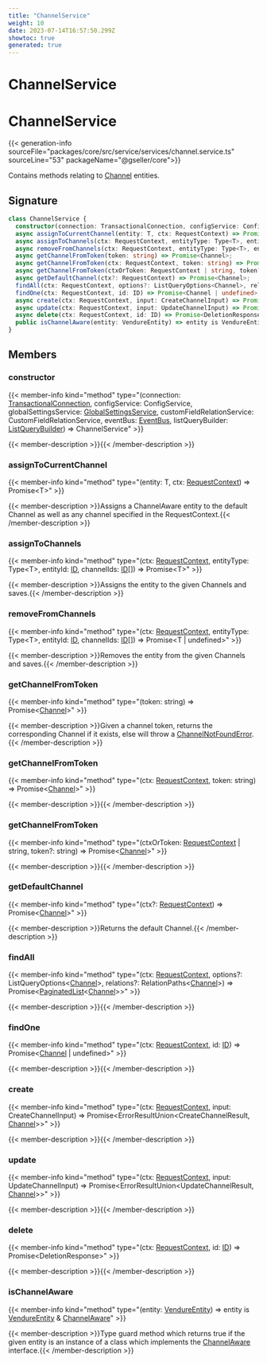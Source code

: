 ```yaml
---
title: "ChannelService"
weight: 10
date: 2023-07-14T16:57:50.299Z
showtoc: true
generated: true
---
```

<!-- This file was generated from the Vendure source. Do not modify. Instead, re-run the "docs:build" script -->

# ChannelService
<div class="symbol">


# ChannelService

{{< generation-info sourceFile="packages/core/src/service/services/channel.service.ts" sourceLine="53" packageName="@gseller/core">}}

Contains methods relating to <a href='/typescript-api/entities/channel#channel'>Channel</a> entities.

## Signature

```TypeScript
class ChannelService {
  constructor(connection: TransactionalConnection, configService: ConfigService, globalSettingsService: GlobalSettingsService, customFieldRelationService: CustomFieldRelationService, eventBus: EventBus, listQueryBuilder: ListQueryBuilder)
  async assignToCurrentChannel(entity: T, ctx: RequestContext) => Promise<T>;
  async assignToChannels(ctx: RequestContext, entityType: Type<T>, entityId: ID, channelIds: ID[]) => Promise<T>;
  async removeFromChannels(ctx: RequestContext, entityType: Type<T>, entityId: ID, channelIds: ID[]) => Promise<T | undefined>;
  async getChannelFromToken(token: string) => Promise<Channel>;
  async getChannelFromToken(ctx: RequestContext, token: string) => Promise<Channel>;
  async getChannelFromToken(ctxOrToken: RequestContext | string, token?: string) => Promise<Channel>;
  async getDefaultChannel(ctx?: RequestContext) => Promise<Channel>;
  findAll(ctx: RequestContext, options?: ListQueryOptions<Channel>, relations?: RelationPaths<Channel>) => Promise<PaginatedList<Channel>>;
  findOne(ctx: RequestContext, id: ID) => Promise<Channel | undefined>;
  async create(ctx: RequestContext, input: CreateChannelInput) => Promise<ErrorResultUnion<CreateChannelResult, Channel>>;
  async update(ctx: RequestContext, input: UpdateChannelInput) => Promise<ErrorResultUnion<UpdateChannelResult, Channel>>;
  async delete(ctx: RequestContext, id: ID) => Promise<DeletionResponse>;
  public isChannelAware(entity: VendureEntity) => entity is VendureEntity & ChannelAware;
}
```
## Members

### constructor

{{< member-info kind="method" type="(connection: <a href='/typescript-api/data-access/transactional-connection#transactionalconnection'>TransactionalConnection</a>, configService: ConfigService, globalSettingsService: <a href='/typescript-api/services/global-settings-service#globalsettingsservice'>GlobalSettingsService</a>, customFieldRelationService: CustomFieldRelationService, eventBus: <a href='/typescript-api/events/event-bus#eventbus'>EventBus</a>, listQueryBuilder: <a href='/typescript-api/data-access/list-query-builder#listquerybuilder'>ListQueryBuilder</a>) => ChannelService"  >}}

{{< member-description >}}{{< /member-description >}}

### assignToCurrentChannel

{{< member-info kind="method" type="(entity: T, ctx: <a href='/typescript-api/request/request-context#requestcontext'>RequestContext</a>) => Promise&#60;T&#62;"  >}}

{{< member-description >}}Assigns a ChannelAware entity to the default Channel as well as any channel
specified in the RequestContext.{{< /member-description >}}

### assignToChannels

{{< member-info kind="method" type="(ctx: <a href='/typescript-api/request/request-context#requestcontext'>RequestContext</a>, entityType: Type&#60;T&#62;, entityId: <a href='/typescript-api/common/id#id'>ID</a>, channelIds: <a href='/typescript-api/common/id#id'>ID</a>[]) => Promise&#60;T&#62;"  >}}

{{< member-description >}}Assigns the entity to the given Channels and saves.{{< /member-description >}}

### removeFromChannels

{{< member-info kind="method" type="(ctx: <a href='/typescript-api/request/request-context#requestcontext'>RequestContext</a>, entityType: Type&#60;T&#62;, entityId: <a href='/typescript-api/common/id#id'>ID</a>, channelIds: <a href='/typescript-api/common/id#id'>ID</a>[]) => Promise&#60;T | undefined&#62;"  >}}

{{< member-description >}}Removes the entity from the given Channels and saves.{{< /member-description >}}

### getChannelFromToken

{{< member-info kind="method" type="(token: string) => Promise&#60;<a href='/typescript-api/entities/channel#channel'>Channel</a>&#62;"  >}}

{{< member-description >}}Given a channel token, returns the corresponding Channel if it exists, else will throw
a <a href='/typescript-api/errors/error-types#channelnotfounderror'>ChannelNotFoundError</a>.{{< /member-description >}}

### getChannelFromToken

{{< member-info kind="method" type="(ctx: <a href='/typescript-api/request/request-context#requestcontext'>RequestContext</a>, token: string) => Promise&#60;<a href='/typescript-api/entities/channel#channel'>Channel</a>&#62;"  >}}

{{< member-description >}}{{< /member-description >}}

### getChannelFromToken

{{< member-info kind="method" type="(ctxOrToken: <a href='/typescript-api/request/request-context#requestcontext'>RequestContext</a> | string, token?: string) => Promise&#60;<a href='/typescript-api/entities/channel#channel'>Channel</a>&#62;"  >}}

{{< member-description >}}{{< /member-description >}}

### getDefaultChannel

{{< member-info kind="method" type="(ctx?: <a href='/typescript-api/request/request-context#requestcontext'>RequestContext</a>) => Promise&#60;<a href='/typescript-api/entities/channel#channel'>Channel</a>&#62;"  >}}

{{< member-description >}}Returns the default Channel.{{< /member-description >}}

### findAll

{{< member-info kind="method" type="(ctx: <a href='/typescript-api/request/request-context#requestcontext'>RequestContext</a>, options?: ListQueryOptions&#60;<a href='/typescript-api/entities/channel#channel'>Channel</a>&#62;, relations?: RelationPaths&#60;<a href='/typescript-api/entities/channel#channel'>Channel</a>&#62;) => Promise&#60;<a href='/typescript-api/common/paginated-list#paginatedlist'>PaginatedList</a>&#60;<a href='/typescript-api/entities/channel#channel'>Channel</a>&#62;&#62;"  >}}

{{< member-description >}}{{< /member-description >}}

### findOne

{{< member-info kind="method" type="(ctx: <a href='/typescript-api/request/request-context#requestcontext'>RequestContext</a>, id: <a href='/typescript-api/common/id#id'>ID</a>) => Promise&#60;<a href='/typescript-api/entities/channel#channel'>Channel</a> | undefined&#62;"  >}}

{{< member-description >}}{{< /member-description >}}

### create

{{< member-info kind="method" type="(ctx: <a href='/typescript-api/request/request-context#requestcontext'>RequestContext</a>, input: CreateChannelInput) => Promise&#60;ErrorResultUnion&#60;CreateChannelResult, <a href='/typescript-api/entities/channel#channel'>Channel</a>&#62;&#62;"  >}}

{{< member-description >}}{{< /member-description >}}

### update

{{< member-info kind="method" type="(ctx: <a href='/typescript-api/request/request-context#requestcontext'>RequestContext</a>, input: UpdateChannelInput) => Promise&#60;ErrorResultUnion&#60;UpdateChannelResult, <a href='/typescript-api/entities/channel#channel'>Channel</a>&#62;&#62;"  >}}

{{< member-description >}}{{< /member-description >}}

### delete

{{< member-info kind="method" type="(ctx: <a href='/typescript-api/request/request-context#requestcontext'>RequestContext</a>, id: <a href='/typescript-api/common/id#id'>ID</a>) => Promise&#60;DeletionResponse&#62;"  >}}

{{< member-description >}}{{< /member-description >}}

### isChannelAware

{{< member-info kind="method" type="(entity: <a href='/typescript-api/entities/vendure-entity#vendureentity'>VendureEntity</a>) => entity is <a href='/typescript-api/entities/vendure-entity#vendureentity'>VendureEntity</a> &#38; <a href='/typescript-api/entities/interfaces#channelaware'>ChannelAware</a>"  >}}

{{< member-description >}}Type guard method which returns true if the given entity is an
instance of a class which implements the <a href='/typescript-api/entities/interfaces#channelaware'>ChannelAware</a> interface.{{< /member-description >}}


</div>
